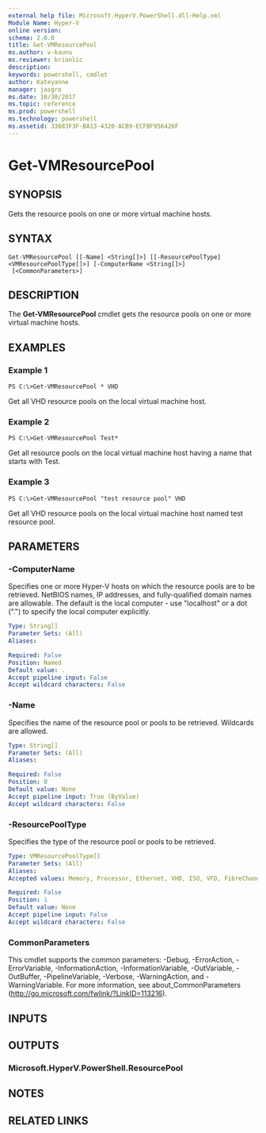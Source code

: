 ```yaml
---
external help file: Microsoft.HyperV.PowerShell.dll-Help.xml
Module Name: Hyper-V
online version: 
schema: 2.0.0
title: Get-VMResourcePool
ms.author: v-kaunu
ms.reviewer: brianlic
description: 
keywords: powershell, cmdlet
author: Kateyanne
manager: jasgro
ms.date: 10/30/2017
ms.topic: reference
ms.prod: powershell
ms.technology: powershell
ms.assetid: 33683F3F-BA13-4320-ACB9-ECFBF956426F
---
```


# Get-VMResourcePool

## SYNOPSIS
Gets the resource pools on one or more virtual machine hosts.

## SYNTAX

```
Get-VMResourcePool [[-Name] <String[]>] [[-ResourcePoolType] <VMResourcePoolType[]>] [-ComputerName <String[]>]
 [<CommonParameters>]
```

## DESCRIPTION
The **Get-VMResourcePool** cmdlet gets the resource pools on one or more virtual machine hosts.

## EXAMPLES

### Example 1
```
PS C:\>Get-VMResourcePool * VHD
```

Get all VHD resource pools on the local virtual machine host.

### Example 2
```
PS C:\>Get-VMResourcePool Test*
```

Get all resource pools on the local virtual machine host having a name that starts with Test.

### Example 3
```
PS C:\>Get-VMResourcePool "test resource pool" VHD
```

Get all VHD resource pools on the local virtual machine host named test resource pool.

## PARAMETERS

### -ComputerName
Specifies one or more Hyper-V hosts on which the resource pools are to be retrieved.
NetBIOS names, IP addresses, and fully-qualified domain names are allowable.
The default is the local computer - use "localhost" or a dot (".") to specify the local computer explicitly.

```yaml
Type: String[]
Parameter Sets: (All)
Aliases: 

Required: False
Position: Named
Default value: .
Accept pipeline input: False
Accept wildcard characters: False
```

### -Name
Specifies the name of the resource pool or pools to be retrieved.
Wildcards are allowed.

```yaml
Type: String[]
Parameter Sets: (All)
Aliases: 

Required: False
Position: 0
Default value: None
Accept pipeline input: True (ByValue)
Accept wildcard characters: False
```

### -ResourcePoolType
Specifies the type of the resource pool or pools to be retrieved.

```yaml
Type: VMResourcePoolType[]
Parameter Sets: (All)
Aliases: 
Accepted values: Memory, Processor, Ethernet, VHD, ISO, VFD, FibreChannelPort, FibreChannelConnection

Required: False
Position: 1
Default value: None
Accept pipeline input: False
Accept wildcard characters: False
```

### CommonParameters
This cmdlet supports the common parameters: -Debug, -ErrorAction, -ErrorVariable, -InformationAction, -InformationVariable, -OutVariable, -OutBuffer, -PipelineVariable, -Verbose, -WarningAction, and -WarningVariable. For more information, see about_CommonParameters (http://go.microsoft.com/fwlink/?LinkID=113216).

## INPUTS

## OUTPUTS

### Microsoft.HyperV.PowerShell.ResourcePool

## NOTES

## RELATED LINKS

